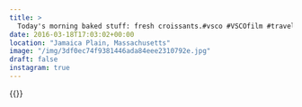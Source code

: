 ```yaml
---
title: >
  Today's morning baked stuff: fresh croissants.#vsco #VSCOfilm #travel #boston #food #foodporn
date: 2016-03-18T17:03:02+00:00
location: "Jamaica Plain, Massachusetts"
image: "/img/3df0ec74f9381446ada84eee2310792e.jpg"
draft: false
instagram: true
---
```


{{<photo src="/img/3df0ec74f9381446ada84eee2310792e.jpg">}}
